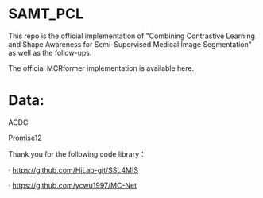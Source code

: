 # SAMT_PCL
This repo is the official implementation of "Combining Contrastive Learning and Shape Awareness for Semi-Supervised Medical Image Segmentation" as well as the follow-ups.

The official MCRformer implementation is available here.
# Data:
ACDC

Promise12


Thank you for the following code library：

  · https://github.com/HiLab-git/SSL4MIS
  
  · https://github.com/ycwu1997/MC-Net
